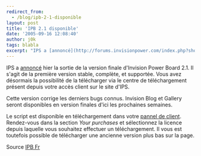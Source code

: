 ```yaml
---
redirect_from:
  - /blog/ipb-2-1-disponible
layout: post
title: 'IPB 2.1 disponible'
date: '2005-09-16 12:08:40'
author: j0k
tags: blabla
excerpt: "IPS a [annoncé](http://forums.invisionpower.com/index.php?showtopic=188654) hier la sortie de la version finale d'Invision Power Board 2.1.     \nIl s'agit de la première version stable, complète, et supportée. Vous avez désormais la possibilité de la télécharger via le centre de téléchargement présent depuis votre accès client sur le site d'IPS.  \n       …"
---
```


IPS a [annoncé](http://forums.invisionpower.com/index.php?showtopic=188654) hier la sortie de la version finale d'Invision Power Board 2.1.
Il s'agit de la première version stable, complète, et supportée. Vous avez désormais la possibilité de la télécharger via le centre de téléchargement présent depuis votre accès client sur le site d'IPS.

Cette version corrige les derniers bugs connus. Invision Blog et Gallery seront disponibles en version finales d'ici les prochaines semaines.

Le script est disponible en téléchargement dans votre [pannel de client](https://www.invisionpower.com/customer/index.php). Rendez-vous dans la section *Your purchases* et sélectionnez la licence depuis laquelle vous souhaitez effectuer un téléchargement. Il vous est toutefois possible de télécharger une ancienne version plus bas sur la page.

Source [IPB Fr](http://forums.invisionboard.fr/index.php?showtopic=21353)
